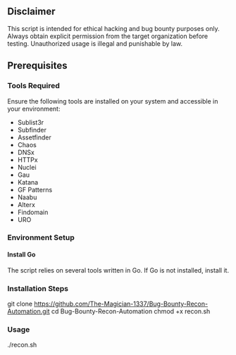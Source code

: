 ## Disclaimer
This script is intended for ethical hacking and bug bounty purposes only. Always obtain explicit permission from the target organization before testing. Unauthorized usage is illegal and punishable by law.

## Prerequisites

### Tools Required
Ensure the following tools are installed on your system and accessible in your environment:
- Sublist3r
- Subfinder
- Assetfinder
- Chaos
- DNSx
- HTTPx
- Nuclei
- Gau
- Katana
- GF Patterns
- Naabu
- Alterx
- Findomain
- URO

### Environment Setup

#### Install Go
The script relies on several tools written in Go. If Go is not installed, install it.


### Installation Steps
git clone https://github.com/The-Magician-1337/Bug-Bounty-Recon-Automation.git
cd Bug-Bounty-Recon-Automation
chmod +x recon.sh

### Usage 
./recon.sh
